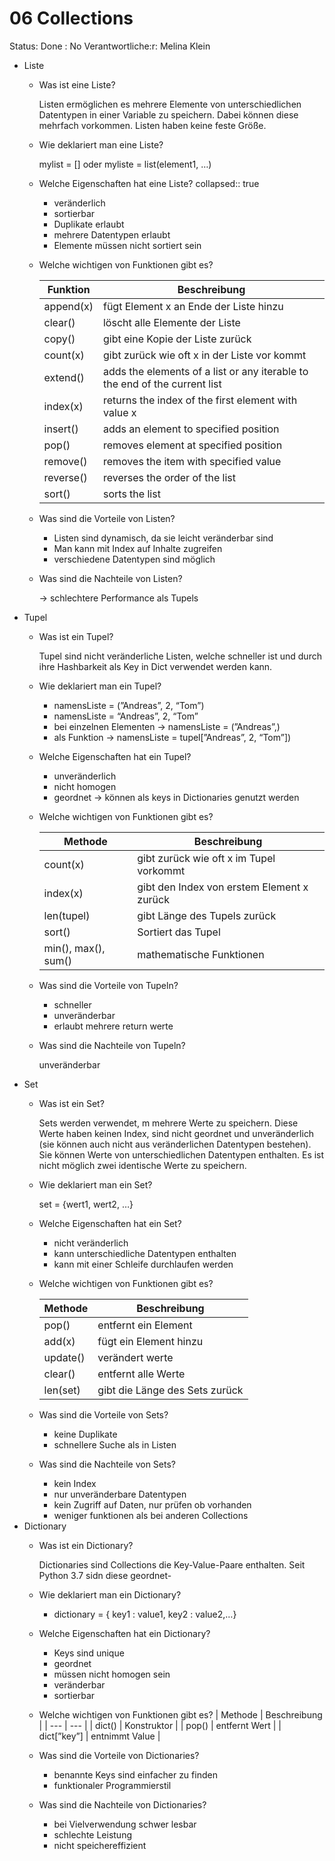 # 06 Collections

Status: Done
: No
Verantwortliche:r: Melina Klein
- Liste
	- Was ist eine Liste?
	    
	    Listen ermöglichen es mehrere Elemente von unterschiedlichen Datentypen in einer Variable zu speichern. Dabei können diese mehrfach vorkommen. Listen haben keine feste Größe.
	- Wie deklariert man eine Liste?
	    
	    mylist = [] oder myliste = list(element1, …)
	- Welche Eigenschaften hat eine Liste?
	  collapsed:: true
		- veränderlich
		- sortierbar
		- Duplikate erlaubt
		- mehrere Datentypen erlaubt
		- Elemente müssen nicht sortiert sein
	- Welche wichtigen von Funktionen gibt es?
	    
	    
	    | Funktion | Beschreibung |
	    | --- | --- |
	    | append(x) | fügt Element x an Ende der Liste hinzu |
	    | clear() | löscht alle Elemente der Liste |
	    | copy() | gibt eine Kopie der Liste zurück |
	    | count(x) | gibt zurück wie oft x in der Liste vor kommt |
	    | extend() | adds the elements of a list or any iterable to the end of the current list |
	    | index(x) | returns the index of the first element with value x |
	    | insert() | adds an element to specified position |
	    | pop()  | removes element at specified position |
	    | remove() | removes the item with specified value |
	    | reverse() | reverses the order of the list |
	    | sort() | sorts the list |
	- Was sind die Vorteile von Listen?
		- Listen sind dynamisch, da sie leicht veränderbar sind
		- Man kann mit Index auf Inhalte zugreifen
		- verschiedene Datentypen sind möglich
	- Was sind die Nachteile von Listen?
	    
	    → schlechtere Performance als Tupels
- Tupel
	- Was ist ein Tupel?
	    
	    Tupel sind nicht veränderliche Listen, welche schneller ist und durch ihre Hashbarkeit als Key in Dict verwendet werden kann.
	- Wie deklariert man ein Tupel?
		- namensListe = (”Andreas”, 2, “Tom”)
		- namensListe = “Andreas”, 2, “Tom”
		- bei einzelnen Elementen → namensListe = (”Andreas”,)
		- als Funktion → namensListe = tupel[”Andreas”, 2, “Tom”])
	- Welche Eigenschaften hat ein Tupel?
		- unveränderlich
		- nicht homogen
		- geordnet → können als keys in Dictionaries genutzt werden
	- Welche wichtigen von Funktionen gibt es?
	    
	    
	    | Methode | Beschreibung |
	    | --- | --- |
	    | count(x) | gibt zurück wie oft x im Tupel vorkommt |
	    | index(x) | gibt den Index von erstem Element x zurück |
	    | len(tupel) | gibt Länge des Tupels zurück |
	    | sort() | Sortiert das Tupel |
	    | min(), max(), sum() | mathematische Funktionen |
	- Was sind die Vorteile von Tupeln?
		- schneller
		- unveränderbar
		- erlaubt mehrere return werte
	- Was sind die Nachteile von Tupeln?
	    
	    unveränderbar
- Set
	- Was ist ein Set?
	    
	    Sets werden verwendet, m mehrere Werte zu speichern. Diese Werte haben keinen Index, sind nicht geordnet und unveränderlich (sie können auch nicht aus veränderlichen Datentypen bestehen). Sie können Werte von unterschiedlichen Datentypen enthalten. Es ist nicht möglich zwei identische Werte zu speichern.
	- Wie deklariert man ein Set?
	    
	    set = {wert1, wert2, …}
	- Welche Eigenschaften hat ein Set?
		- nicht veränderlich
		- kann unterschiedliche Datentypen enthalten
		- kann mit einer Schleife durchlaufen werden
	- Welche wichtigen von Funktionen gibt es?
	    
	    
	    | Methode | Beschreibung |
	    | --- | --- |
	    | pop() | entfernt ein Element |
	    | add(x) | fügt ein Element hinzu |
	    | update() | verändert werte |
	    | clear() | entfernt alle Werte |
	    | len(set) | gibt die Länge des Sets zurück |
	- Was sind die Vorteile von Sets?
		- keine Duplikate
		- schnellere Suche als in Listen
	- Was sind die Nachteile von Sets?
		- kein Index
		- nur unveränderbare Datentypen
		- kein Zugriff auf Daten, nur prüfen ob vorhanden
		- weniger funktionen als bei anderen Collections
- Dictionary
	- Was ist ein Dictionary?
	    
	    Dictionaries sind Collections die Key-Value-Paare enthalten. Seit Python 3.7 sidn diese geordnet-
	- Wie deklariert man ein Dictionary?
		- dictionary = { key1 : value1, key2 : value2,…}
	- Welche Eigenschaften hat ein Dictionary?
		- Keys sind unique
		- geordnet
		- müssen nicht homogen sein
		- veränderbar
		- sortierbar
	- Welche wichtigen von Funktionen gibt es?
	    | Methode | Beschreibung |
	    | --- | --- |
	    | dict()  | Konstruktor |
	    | pop() | entfernt Wert |
	    | dict[”key”] | entnimmt Value |
	- Was sind die Vorteile von Dictionaries?
		- benannte Keys sind einfacher zu finden
		- funktionaler Programmierstil
	- Was sind die Nachteile von Dictionaries?
		- bei Vielverwendung schwer lesbar
		- schlechte Leistung
		- nicht speichereffizient